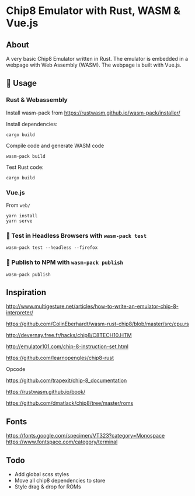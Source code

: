 # Chip8 Emulator with Rust, WASM & Vue.js

## About

A very basic Chip8 Emulator written in Rust. The emulator is embedded in a webpage with Web Assembly (WASM). The webpage is built with Vue.js.

## 🚴 Usage

### Rust & Webassembly

Install wasm-pack from https://rustwasm.github.io/wasm-pack/installer/

Install dependencies:

```
cargo build
```

Compile code and generate WASM code

```
wasm-pack build
```

Test Rust code: 

```
cargo build
```

### Vue.js

From `web/`

```
yarn install
yarn serve
```


### 🔬 Test in Headless Browsers with `wasm-pack test`

```
wasm-pack test --headless --firefox
```

### 🎁 Publish to NPM with `wasm-pack publish`

```
wasm-pack publish
```

## Inspiration

http://www.multigesture.net/articles/how-to-write-an-emulator-chip-8-interpreter/

https://github.com/ColinEberhardt/wasm-rust-chip8/blob/master/src/cpu.rs

http://devernay.free.fr/hacks/chip8/C8TECH10.HTM

http://emulator101.com/chip-8-instruction-set.html

https://github.com/learnopengles/chip8-rust

Opcode

https://github.com/trapexit/chip-8_documentation

https://rustwasm.github.io/book/

https://github.com/dmatlack/chip8/tree/master/roms

## Fonts
https://fonts.google.com/specimen/VT323?category=Monospace
https://www.fontspace.com/category/terminal

## Todo

- Add global scss styles
- Move all chip8 dependencies to store
- Style drag & drop for ROMs